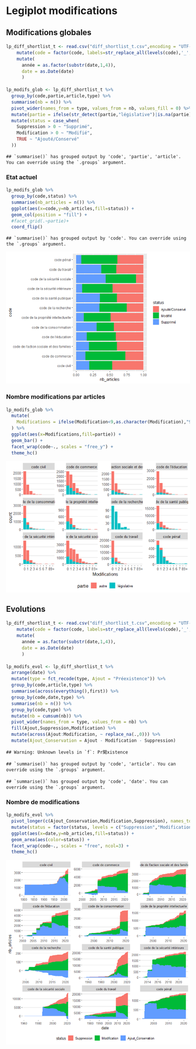 Legiplot modifications
================

## Modifications globales

``` r
lp_diff_shortlist_t <- read.csv("diff_shortlist_t.csv",encoding = "UTF-8", stringsAsFactors = TRUE) %>%
    mutate(code = factor(code, labels=str_replace_all(levels(code),'_',' '))) %>%
    mutate(
      année = as.factor(substr(date,1,4)),
      date = as.Date(date)
      )

lp_modifs_glob <- lp_diff_shortlist_t %>%
  group_by(code,partie,article,type) %>%
  summarise(nb = n()) %>%
  pivot_wider(names_from = type, values_from = nb, values_fill = 0) %>%
  mutate(partie = ifelse(str_detect(partie,"législative")|is.na(partie),"législative","autre")) %>%
  mutate(status = case_when(
    Suppression > 0 ~ "Supprimé",
    Modification > 0 ~ "Modifié",
    TRUE ~ "Ajouté/Conservé"
  )) 
```

    ## `summarise()` has grouped output by 'code', 'partie', 'article'. You can override using the `.groups` argument.

### Etat actuel

``` r
lp_modifs_glob %>%
  group_by(code,status) %>%
  summarise(nb_articles = n()) %>% 
  ggplot(aes(x=code,y=nb_articles,fill=status)) +
  geom_col(position = "fill") +
  #facet_grid(.~partie)+
  coord_flip()
```

    ## `summarise()` has grouped output by 'code'. You can override using the `.groups` argument.

![](legiplot_modifs_files/figure-gfm/modif.glob.plot1-1.png)<!-- -->

### Nombre modifications par articles

``` r
lp_modifs_glob %>%
  mutate(
    Modifications = ifelse(Modification<9,as.character(Modification),"9+")
  ) %>%
  ggplot(aes(x=Modifications,fill=partie)) +
  geom_bar() +
  facet_wrap(code~., scales = "free_y") +
  theme_hc()
```

![](legiplot_modifs_files/figure-gfm/modif.glob.plot2-1.png)<!-- -->

## Evolutions

``` r
lp_diff_shortlist_t <- read.csv("diff_shortlist_t.csv",encoding = "UTF-8", stringsAsFactors = TRUE) %>%
    mutate(code = factor(code, labels=str_replace_all(levels(code),'_',' '))) %>%
    mutate(
      année = as.factor(substr(date,1,4)),
      date = as.Date(date)
      )

lp_modifs_evol <- lp_diff_shortlist_t %>%
  arrange(date) %>%
  mutate(type = fct_recode(type, Ajout = "Préexistence")) %>%
  group_by(code,article,type) %>%
  summarise(across(everything(),first)) %>%
  group_by(code,date,type) %>%
  summarise(nb = n()) %>%
  group_by(code,type) %>%
  mutate(nb = cumsum(nb)) %>%
  pivot_wider(names_from = type, values_from = nb) %>%
  fill(Ajout,Suppression,Modification) %>%
  mutate(across(Ajout:Modification, ~ replace_na(.,0))) %>%
  mutate(Ajout_Conservation = Ajout - Modification - Suppression)
```

    ## Warning: Unknown levels in `f`: Pr閑xistence

    ## `summarise()` has grouped output by 'code', 'article'. You can override using the `.groups` argument.

    ## `summarise()` has grouped output by 'code', 'date'. You can override using the `.groups` argument.

### Nombre de modifications

``` r
lp_modifs_evol %>%
  pivot_longer(c(Ajout_Conservation,Modification,Suppression), names_to = "status", values_to = "nb_articles") %>% 
  mutate(status = factor(status, levels = c("Suppression","Modification","Ajout_Conservation"))) %>%
  ggplot(aes(x=date,y=nb_articles,fill=status)) +
  geom_area(aes(color=status)) +
  facet_wrap(code~., scales = "free", ncol=3) +
  theme_hc()
```

![](legiplot_modifs_files/figure-gfm/modif.evol.plot-1.png)<!-- -->
